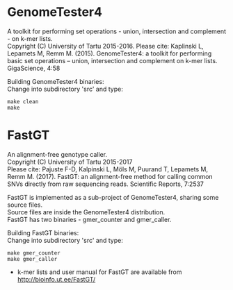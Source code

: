# GenomeTester4
A toolkit for performing set operations - union, intersection and complement - on k-mer lists.  
Copyright (C) University of Tartu 2015-2016.
Please cite: Kaplinski L, Lepamets M, Remm M. (2015). GenomeTester4: a toolkit for performing basic set operations – union, intersection and complement on k-mer lists. GigaScience, 4:58  

Building GenomeTester4 binaries:  
Change into subdirectory 'src' and type:
```
make clean
make
```
# FastGT 
An alignment-free genotype caller.  
Copyright (C) University of Tartu 2015-2017  
Please cite: Pajuste F-D, Kalpinski L, Möls M, Puurand T, Lepamets M, Remm M. (2017). FastGT: an alignment-free method for calling common SNVs directly from raw sequencing reads. Scientific Reports, 7:2537  

FastGT is implemented as a sub-project of GenomeTester4, sharing some source files.  
Source files are inside the GenomeTester4 distribution.  
FastGT has two binaries - gmer_counter and gmer_caller.  
  
Building FastGT binaries:  
Change into subdirectory 'src\' and type:  
```
make gmer_counter
make gmer_caller
```
* k-mer lists and user manual for FastGT are available from http://bioinfo.ut.ee/FastGT/
